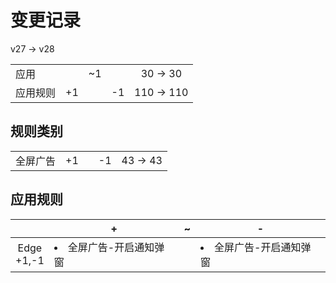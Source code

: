 # 变更记录

v27 -> v28

||||||
|-|:-:|:-:|:-:|:-:|
|应用||~1||30 -> 30|
|应用规则|+1||-1|110 -> 110|

## 规则类别

||||||
|-|:-:|:-:|:-:|:-:|
|全屏广告|+1||-1|43 -> 43|

## 应用规则

||+|~|-|
|:-:|-|-|-|
|Edge<br>+1,-1|<li>全屏广告-开启通知弹窗||<li>全屏广告-开启通知弹窗|
